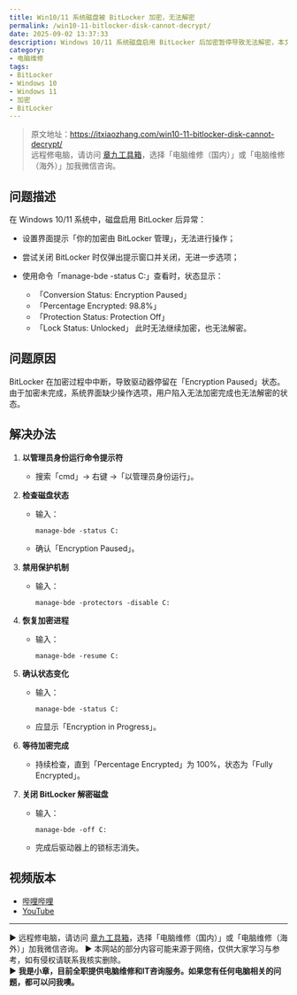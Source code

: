 ```yaml
---
title: Win10/11 系统磁盘被 BitLocker 加密，无法解密
permalink: /win10-11-bitlocker-disk-cannot-decrypt/
date: 2025-09-02 13:37:33
description: Windows 10/11 系统磁盘启用 BitLocker 后加密暂停导致无法解密，本文提供管理员命令操作步骤，恢复加密并完成解密。
category:
- 电脑维修
tags:
- BitLocker
- Windows 10
- Windows 11
- 加密
- BitLocker
---
```


> 原文地址：<https://itxiaozhang.com/win10-11-bitlocker-disk-cannot-decrypt/>  
> 远程修电脑，请访问 [章九工具箱](https://zhang9.com/)，选择「电脑维修（国内）」或「电脑维修（海外）」加我微信咨询。 

## 问题描述

在 Windows 10/11 系统中，磁盘启用 BitLocker 后异常：

* 设置界面提示「你的加密由 BitLocker 管理」，无法进行操作；
* 尝试关闭 BitLocker 时仅弹出提示窗口并关闭，无进一步选项；
* 使用命令「manage-bde -status C:」查看时，状态显示：

  * 「Conversion Status: Encryption Paused」
  * 「Percentage Encrypted: 98.8%」
  * 「Protection Status: Protection Off」
  * 「Lock Status: Unlocked」
    此时无法继续加密，也无法解密。

## 问题原因

BitLocker 在加密过程中中断，导致驱动器停留在「Encryption Paused」状态。由于加密未完成，系统界面缺少操作选项，用户陷入无法加密完成也无法解密的状态。

## 解决办法

1. **以管理员身份运行命令提示符**

   * 搜索「cmd」→ 右键 →「以管理员身份运行」。

2. **检查磁盘状态**

   * 输入：

     ```
     manage-bde -status C:
     ```

   * 确认「Encryption Paused」。

3. **禁用保护机制**

   * 输入：

     ```
     manage-bde -protectors -disable C:
     ```

4. **恢复加密进程**

   * 输入：

     ```
     manage-bde -resume C:
     ```

5. **确认状态变化**

   * 输入：

     ```
     manage-bde -status C:
     ```

   * 应显示「Encryption in Progress」。

6. **等待加密完成**

   * 持续检查，直到「Percentage Encrypted」为 100%，状态为「Fully Encrypted」。

7. **关闭 BitLocker 解密磁盘**

   * 输入：

     ```
     manage-bde -off C:
     ```

   * 完成后驱动器上的锁标志消失。

## 视频版本

* [哔哩哔哩](https://space.bilibili.com/3546607630944387)
* [YouTube](https://www.youtube.com/@itxiaozhang)

---
▶ 远程修电脑，请访问 [章九工具箱](https://zhang9.com/)，选择「电脑维修（国内）」或「电脑维修（海外）」加我微信咨询。 
▶ 本网站的部分内容可能来源于网络，仅供大家学习与参考，如有侵权请联系我核实删除。  
▶ **我是小章，目前全职提供电脑维修和IT咨询服务。如果您有任何电脑相关的问题，都可以问我噢。**  
